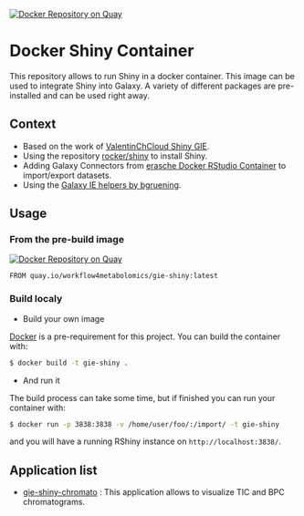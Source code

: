 [![Docker Repository on Quay](https://quay.io/repository/workflow4metabolomics/gie-shiny/status "Docker Repository on Quay")](https://quay.io/repository/workflow4metabolomics/gie-shiny)

# Docker Shiny Container

This repository allows to run Shiny in a docker container. This image can be used to integrate Shiny into Galaxy.
A variety of different packages are pre-installed and can be used right away.

## Context

* Based on the work of [ValentinChCloud Shiny GIE](https://github.com/ValentinChCloud/shiny-GIE).
* Using the repository [rocker/shiny]() to install Shiny.
* Adding Galaxy Connectors from [erasche Docker RStudio Container](https://github.com/erasche/docker-rstudio-notebook) to import/export datasets.
* Using the [Galaxy IE helpers by bgruening](https://github.com/bgruening/galaxy_ie_helpers).

## Usage

### From the pre-build image

[![Docker Repository on Quay](https://quay.io/repository/workflow4metabolomics/gie-shiny/status "Docker Repository on Quay")](https://quay.io/repository/workflow4metabolomics/gie-shiny)

```
FROM quay.io/workflow4metabolomics/gie-shiny:latest
```

### Build localy 

* Build your own image

 [Docker](https://www.docker.com) is a pre-requirement for this project. You can build the container with:
 ```bash
 $ docker build -t gie-shiny .
 ```

 * And run it
 
 The build process can take some time, but if finished you can run your container with:
 ```bash
 $ docker run -p 3838:3838 -v /home/user/foo/:/import/ -t gie-shiny
 ```
 and you will have a running RShiny instance on ``http://localhost:3838/``.
 
 ## Application list
 
 * [gie-shiny-chromato](https://github.com/workflow4metabolomics/gie-shiny-chromato) : This application allows to visualize TIC and BPC chromatograms. 
